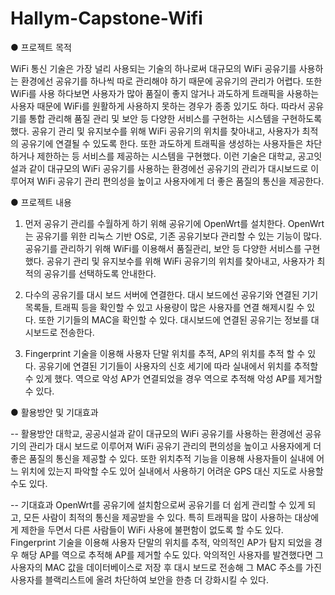 # Hallym-Capstone-Wifi



● 프로젝트 목적

WiFi 통신 기술은 가장 널리 사용되는 기술의 하나로써 대규모의 WiFi 공유기를 사용하는 환경에선 공유기를
하나씩 따로 관리해야 하기 때문에 공유기의 관리가 어렵다. 또한 WiFi를 사용 하다보면 사용자가 많아 품질이
좋지 않거나 과도하게 트래픽을 사용하는 사용자 때문에 WiFi를 원활하게 사용하지 못하는 경우가 종종 있기도
하다. 따라서 공유기를 통합 관리해 품질 관리 및 보안 등 다양한 서비스를 구현하는 시스템을 구현하도록 했다.
공유기 관리 및 유지보수를 위해 WiFi 공유기의 위치를 찾아내고, 사용자가 최적의 공유기에 연결될 수 있도록
한다. 또한 과도하게 트래픽을 생성하는 사용자들은 차단하거나 제한하는 등 서비스를 제공하는 시스템을
구현했다. 이런 기술은 대학교, 공고잇설과 같이 대규모의 WiFi 공유기를 사용하는 환경에선 공유기의 관리가
대시보드로 이루어져 WiFi 공유기 관리 편의성을 높이고 사용자에게 더 좋은 품질의 통신을 제공한다.



● 프로젝트 내용

1. 먼저 공유기 관리를 수월하게 하기 위해 공유기에 OpenWrt를 설치한다.
OpenWrt는 공유기를 위한 리눅스 기반 OS로, 기존 공유기보다 관리할 수
있는 기능이 많다. 공유기를 관리하기 위해 WiFi를 이용해서 품질관리, 보안
등 다양한 서비스를 구현했다. 공유기 관리 및 유지보수를 위해 WiFi
공유기의 위치를 찾아내고, 사용자가 최적의 공유기를 선택하도록 안내한다.

2. 다수의 공유기를 대시 보드 서버에 연결한다. 대시 보드에선 공유기와
연결된 기기 목록들, 트래픽 등을 확인할 수 있고 사용량이 많은 사용자를
연결 해제시킬 수 있다. 또한 기기들의 MAC을 확인할 수 있다. 대시보드에
연결된 공유기는 정보를 대시보드로 전송한다.

3. Fingerprint 기술을 이용해 사용자 단말 위치를 추적, AP의 위치를 추적
할 수 있다. 공유기에 연결된 기기들이 사용자의 신호 세기에 따라 실내에서
위치를 추적할 수 있게 했다. 역으로 악성 AP가 연결되었을 경우 역으로
추적해 악성 AP를 제거할 수 있다.



● 활용방안 및 기대효과

-- 활용방안
대학교, 공공시설과 같이 대규모의 WiFi 공유기를 사용하는 환경에선 공유기의 관리가 대시 보드로 이루어져
WiFi 공유기 관리의 편의성을 높이고 사용자에게 더 좋은 품질의 통신을 제공할 수 있다. 또한 위치추적 기능을
이용해 사용자들이 실내에 어느 위치에 있는지 파악할 수도 있어 실내에서 사용하기 어려운 GPS 대신 지도로
사용할 수도 있다.

-- 기대효과
OpenWrt를 공유기에 설치함으로써 공유기를 더 쉽게 관리할 수 있게 되고, 모든 사람이 최적의 통신을
제공받을 수 있다. 특히 트래픽을 많이 사용하는 대상에게 제한을 두면서 다른 사람들이 WiFi 사용에 불편함이
없도록 할 수도 있다. Fingerprint 기술을 이용해 사용자 단말의 위치를 추적, 악의적인 AP가 탐지 되었을
경우 해당 AP를 역으로 추적해 AP를 제거할 수도 있다. 악의적인 사용자를 발견했다면 그 사용자의 MAC 값을
데이터베이스로 저장 후 대시 보드로 전송해 그 MAC 주소를 가진 사용자를 블랙리스트에 올려 차단하여
보안을 한층 더 강화시킬 수 있다.
